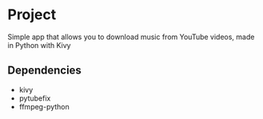 # Project
Simple app that allows you to download music from YouTube videos, made in Python with Kivy

## Dependencies
* kivy
* pytubefix
* ffmpeg-python
